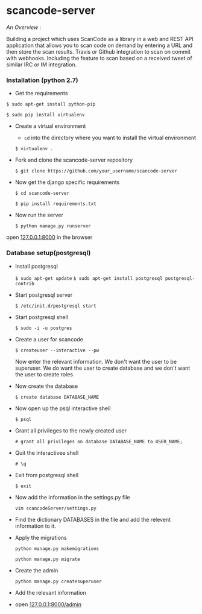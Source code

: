 # scancode-server


*An Overview :* 

Building a project which uses ScanCode as a library in a web and REST API application that allows you to scan code on demand by entering a URL and then store the scan results. Travis or Github integration to scan on commit with webhooks. Including the feature to scan based on a received tweet of similar IRC or IM integration.

### Installation (python 2.7)

- Get the requirements

`$ sudo apt-get install python-pip`

`$ sudo pip install virtualenv`

- Create a virtual environment

	- `cd` into the directory where you want to install the virtual environment
  
  	`$ virtualenv .`
  
- Fork and clone the scancode-server repository

	`$ git clone https://github.com/your_username/scancode-server`

- Now get the django specific requirements 
 	
	`$ cd scancode-server`
  
  	`$ pip install requirements.txt`

- Now run the server 
 	
	`$ python manage.py runserver`

open [127.0.0.1:8000](127.0.0.1:8000) in the browser

### Database setup(postgresql)

- Install postgresql

	`$ sudo apt-get update`
	`$ sudo apt-get install postgresql postgresql-contrib`

- Start postgresql server
	
	`$ /etc/init.d/postgresql start`

- Start postgresql shell
	
	`$ sudo -i -u postgres`

- Create a user for scancode
	
	`$ createuser --interactive --pw`

	Now enter the relevant information. We don't want the user to be superuser. We do want the user to create database and we don't want the user to create roles

- Now create the database
	
	`$ create database DATABASE_NAME`

- Now open up the psql interactive shell
	
	`$ psql`

- Grant all privileges to the newly created user
	
	`# grant all privileges on database DATABASE_NAME to USER_NAME;`

- Quit the interactivee shell
	
	`# \q`

- Exit from postgresql shell
	
	`$ exit`

- Now add the information in the settings.py file

	`vim scancodeServer/settings.py`

- Find the dictionary DATABASES in the file and add the relevent information to it.

- Apply the migrations

	`python manage.py makemigrations`

	`python manage.py migrate`

- Create the admin

	`python manage.py createsuperuser`

- Add the relevant information

- open [127.0.0.1:8000/admin](127.0.0.1:8000/admin)
